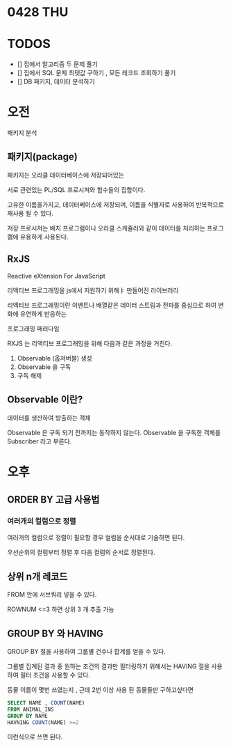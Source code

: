 # 0428 THU

# TODOS
- [] 집에서 알고리즘 두 문제 풀기 
- [] 집에서 SQL 문제 최댓값 구하기 , 모든 레코드 조회하기 풀기 
- [] DB 패키지, 데이터 분석하기 

# 오전
패키지 분석 

## 패키지(package) 
패키지는 오라클 데이터베이스에 저장되어있는 

서로 관련있는 PL/SQL 프로시져와 함수들의 집합이다. 

고유한 이름을가지고, 데이터베이스에 저장되며, 이름을 식별자로 사용하여 반복적으로 재사용 될 수 있다. 

저장 프로시저는 배치 프로그램이나 오라클 스케쥴러와 같이 데이터를 처리하는 프로그램에 유용하게 사용된다. 

## RxJS 
Reactive eXtension For JavaScript 

리액티브 프로그래밍을 js에서 지원하기 위해ㅑ 만들어진 라이브러리

리엑티브 프로그래밍이란 이벤트나 배열같은 데이터 스트림과 전파를 중심으로 하여 변화에 유연하게 반응하는 

프로그래밍 패러다임

RXJS 는 리액티브 프로그래밍을 위해 다음과 같은 과정을 거친다.

1. Observable (옵저버블) 생성
2. Observable 을 구독
3. 구독 해제

## Observable 이란?
데이터를 생산하여 방출하는 객체 

Observable 은 구독 되기 전까지는 동작하지 않는다. 
Observable 을 구독한 객체를 Subscriber 라고 부른다. 


# 오후

## ORDER BY 고급 사용법
### 여러개의 컬럼으로 정렬 
여러개의 컬럼으로 정렬이 필요할 경우 컬럼을 순서대로 기술하면 된다. 

우선순위의 컬럼부터 정렬 후 다음 컬럼의 순서로 정렬된다. 

## 상위 n개 레코드
FROM 안에 서브쿼리 넣을 수 있다. 

ROWNUM <=3 하면 상위 3 개 추출 가능

## GROUP BY 와 HAVING 
GROUP BY 절을 사용하여 그룹별 건수나 합계를 얻을 수 있다. 

그룹별 집계된 결과 중 원하는 조건의 결과만 필터링하기 위해서는 HAVING 절을 사용하여 필터 조건을 사용할 수 있다. 

동물 이름이 몇번 쓰였는지 , 근데 2번 이상 사용 된 동물들만 구하고싶다면

```SQL
SELECT NAME , COUNT(NAME)
FROM ANIMAL_INS
GROUP BY NAME
HAVNING COUNT(NAME) >=2
```

이런식으로 쓰면 된다. 



